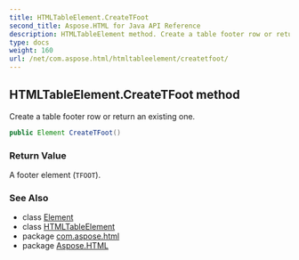 ```yaml
---
title: HTMLTableElement.CreateTFoot
second_title: Aspose.HTML for Java API Reference
description: HTMLTableElement method. Create a table footer row or return an existing one
type: docs
weight: 160
url: /net/com.aspose.html/htmltableelement/createtfoot/
---
```

## HTMLTableElement.CreateTFoot method

Create a table footer row or return an existing one.

```java
public Element CreateTFoot()
```

### Return Value

A footer element (`TFOOT`).

### See Also

* class [Element](../../../com.aspose.html.dom/element/)
* class [HTMLTableElement](../)
* package [com.aspose.html](../../htmltableelement/)
* package [Aspose.HTML](../../../)
